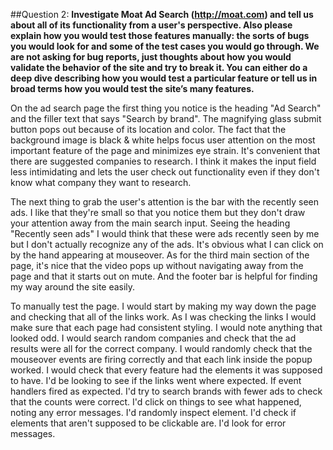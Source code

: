 ##Question 2:
**Investigate Moat Ad Search (http://moat.com) and tell us about all of its
functionality from a user's perspective. Also please explain how you would test those features manually: the sorts of bugs you would look for and some
of the test cases you would go through. We are not asking for bug reports,
just thoughts about how you would validate the behavior of the site and try
to break it. You can either do a deep dive describing how you would test a
particular feature or tell us in broad terms how you would test the site’s
many features.**



On the ad search page the first thing you notice is the heading "Ad Search" and the filler text that says "Search by brand". The magnifying glass submit button pops out because of its location and color. The fact that the background image is black & white helps focus user attention on the most important feature of the page and minimizes eye strain. It's convenient that there are suggested companies to research. I think it makes the input field less intimidating and lets the user check out functionality even if they don't know what company they want to research.

The next thing to grab the user's attention is the bar with the recently seen ads. I like that they're small so that you notice them but they don't draw your attention away from the main search input. Seeing the heading "Recently seen ads" I would think that these were ads recently seen by me but I don't actually recognize any of the ads. It's obvious what I can click on by the hand appearing at mouseover. As for the third main section of the page, it's nice that the video pops up without navigating away from the page and that it starts out on mute. And the footer bar is helpful for finding my way around the site easily.

To manually test the page. I would start by making my way down the page and checking that all of the links work. As I was checking the links I would make sure that each page had consistent styling. I would note anything that looked odd. I would search random companies and check that the ad results were all for the correct company. I would randomly check that the mouseover events are firing correctly and that each link inside the popup worked. I would check that every feature had the elements it was supposed to have. I'd be looking to see if the links went where expected. If event handlers fired as expected. I'd try to search brands with fewer ads to check that the counts were correct. I'd click on things to see what happened, noting any error messages. I'd randomly inspect element. I'd check if elements that aren't supposed to be clickable are. I'd look for error messages.
